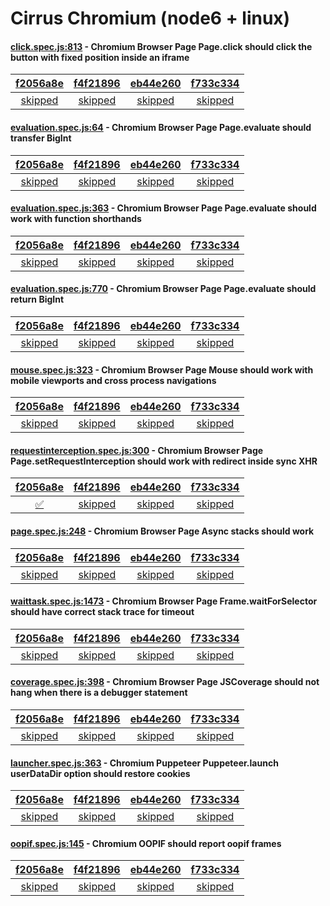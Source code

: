 # Cirrus Chromium (node6 + linux)

#### [click.spec.js:813](https://github.com/GoogleChrome/puppeteer/blob/f2056a8e25b0f84d045a85ef66718e2f4ce7651f//node6/test/click.spec.js#L813) - Chromium Browser Page Page.click should click the button with fixed position inside an iframe

| [f2056a8e](https://cirrus-ci.com/task/4962794905010176) | [f4f21896](https://cirrus-ci.com/task/4677955542843392) | [eb44e260](https://cirrus-ci.com/task/6380528947691520) | [f733c334](https://cirrus-ci.com/task/5115701965094912) |
| :---: | :---: | :---: | :---: |
| [skipped](https://github.com/GoogleChrome/puppeteer/blob/f2056a8e25b0f84d045a85ef66718e2f4ce7651f//node6/test/click.spec.js#L813) | [skipped](https://github.com/GoogleChrome/puppeteer/blob/f4f21896d2c573a2e16cd813804bc7aaa3f36b51//node6/test/click.spec.js#L813) | [skipped](https://github.com/GoogleChrome/puppeteer/blob/eb44e260a97eaf58aaa96e40e448ea1f327a0018//node6/test/click.spec.js#L813) | [skipped](https://github.com/GoogleChrome/puppeteer/blob/f733c334dc974114a6b68b6734fd79d60a6ebe0e//node6/test/click.spec.js#L813) |

#### [evaluation.spec.js:64](https://github.com/GoogleChrome/puppeteer/blob/f2056a8e25b0f84d045a85ef66718e2f4ce7651f//node6/test/evaluation.spec.js#L64) - Chromium Browser Page Page.evaluate should transfer BigInt

| [f2056a8e](https://cirrus-ci.com/task/4962794905010176) | [f4f21896](https://cirrus-ci.com/task/4677955542843392) | [eb44e260](https://cirrus-ci.com/task/6380528947691520) | [f733c334](https://cirrus-ci.com/task/5115701965094912) |
| :---: | :---: | :---: | :---: |
| [skipped](https://github.com/GoogleChrome/puppeteer/blob/f2056a8e25b0f84d045a85ef66718e2f4ce7651f//node6/test/evaluation.spec.js#L64) | [skipped](https://github.com/GoogleChrome/puppeteer/blob/f4f21896d2c573a2e16cd813804bc7aaa3f36b51//node6/test/evaluation.spec.js#L64) | [skipped](https://github.com/GoogleChrome/puppeteer/blob/eb44e260a97eaf58aaa96e40e448ea1f327a0018//node6/test/evaluation.spec.js#L64) | [skipped](https://github.com/GoogleChrome/puppeteer/blob/f733c334dc974114a6b68b6734fd79d60a6ebe0e//node6/test/evaluation.spec.js#L64) |

#### [evaluation.spec.js:363](https://github.com/GoogleChrome/puppeteer/blob/f2056a8e25b0f84d045a85ef66718e2f4ce7651f//node6/test/evaluation.spec.js#L363) - Chromium Browser Page Page.evaluate should work with function shorthands

| [f2056a8e](https://cirrus-ci.com/task/4962794905010176) | [f4f21896](https://cirrus-ci.com/task/4677955542843392) | [eb44e260](https://cirrus-ci.com/task/6380528947691520) | [f733c334](https://cirrus-ci.com/task/5115701965094912) |
| :---: | :---: | :---: | :---: |
| [skipped](https://github.com/GoogleChrome/puppeteer/blob/f2056a8e25b0f84d045a85ef66718e2f4ce7651f//node6/test/evaluation.spec.js#L363) | [skipped](https://github.com/GoogleChrome/puppeteer/blob/f4f21896d2c573a2e16cd813804bc7aaa3f36b51//node6/test/evaluation.spec.js#L363) | [skipped](https://github.com/GoogleChrome/puppeteer/blob/eb44e260a97eaf58aaa96e40e448ea1f327a0018//node6/test/evaluation.spec.js#L363) | [skipped](https://github.com/GoogleChrome/puppeteer/blob/f733c334dc974114a6b68b6734fd79d60a6ebe0e//node6/test/evaluation.spec.js#L363) |

#### [evaluation.spec.js:770](https://github.com/GoogleChrome/puppeteer/blob/f2056a8e25b0f84d045a85ef66718e2f4ce7651f//node6/test/evaluation.spec.js#L770) - Chromium Browser Page Page.evaluate should return BigInt

| [f2056a8e](https://cirrus-ci.com/task/4962794905010176) | [f4f21896](https://cirrus-ci.com/task/4677955542843392) | [eb44e260](https://cirrus-ci.com/task/6380528947691520) | [f733c334](https://cirrus-ci.com/task/5115701965094912) |
| :---: | :---: | :---: | :---: |
| [skipped](https://github.com/GoogleChrome/puppeteer/blob/f2056a8e25b0f84d045a85ef66718e2f4ce7651f//node6/test/evaluation.spec.js#L770) | [skipped](https://github.com/GoogleChrome/puppeteer/blob/f4f21896d2c573a2e16cd813804bc7aaa3f36b51//node6/test/evaluation.spec.js#L770) | [skipped](https://github.com/GoogleChrome/puppeteer/blob/eb44e260a97eaf58aaa96e40e448ea1f327a0018//node6/test/evaluation.spec.js#L770) | [skipped](https://github.com/GoogleChrome/puppeteer/blob/f733c334dc974114a6b68b6734fd79d60a6ebe0e//node6/test/evaluation.spec.js#L770) |

#### [mouse.spec.js:323](https://github.com/GoogleChrome/puppeteer/blob/f2056a8e25b0f84d045a85ef66718e2f4ce7651f//node6/test/mouse.spec.js#L323) - Chromium Browser Page Mouse should work with mobile viewports and cross process navigations

| [f2056a8e](https://cirrus-ci.com/task/4962794905010176) | [f4f21896](https://cirrus-ci.com/task/4677955542843392) | [eb44e260](https://cirrus-ci.com/task/6380528947691520) | [f733c334](https://cirrus-ci.com/task/5115701965094912) |
| :---: | :---: | :---: | :---: |
| [skipped](https://github.com/GoogleChrome/puppeteer/blob/f2056a8e25b0f84d045a85ef66718e2f4ce7651f//node6/test/mouse.spec.js#L323) | [skipped](https://github.com/GoogleChrome/puppeteer/blob/f4f21896d2c573a2e16cd813804bc7aaa3f36b51//node6/test/mouse.spec.js#L323) | [skipped](https://github.com/GoogleChrome/puppeteer/blob/eb44e260a97eaf58aaa96e40e448ea1f327a0018//node6/test/mouse.spec.js#L323) | [skipped](https://github.com/GoogleChrome/puppeteer/blob/f733c334dc974114a6b68b6734fd79d60a6ebe0e//node6/test/mouse.spec.js#L323) |

#### [requestinterception.spec.js:300](https://github.com/GoogleChrome/puppeteer/blob/f4f21896d2c573a2e16cd813804bc7aaa3f36b51//node6/test/requestinterception.spec.js#L300) - Chromium Browser Page Page.setRequestInterception should work with redirect inside sync XHR

| [f2056a8e](https://cirrus-ci.com/task/4962794905010176) | [f4f21896](https://cirrus-ci.com/task/4677955542843392) | [eb44e260](https://cirrus-ci.com/task/6380528947691520) | [f733c334](https://cirrus-ci.com/task/5115701965094912) |
| :---: | :---: | :---: | :---: |
| [✅](https://github.com/GoogleChrome/puppeteer/blob/f2056a8e25b0f84d045a85ef66718e2f4ce7651f//node6/test/requestinterception.spec.js#L300) | [skipped](https://github.com/GoogleChrome/puppeteer/blob/f4f21896d2c573a2e16cd813804bc7aaa3f36b51//node6/test/requestinterception.spec.js#L300) | [skipped](https://github.com/GoogleChrome/puppeteer/blob/eb44e260a97eaf58aaa96e40e448ea1f327a0018//node6/test/requestinterception.spec.js#L300) | [skipped](https://github.com/GoogleChrome/puppeteer/blob/f733c334dc974114a6b68b6734fd79d60a6ebe0e//node6/test/requestinterception.spec.js#L300) |

#### [page.spec.js:248](https://github.com/GoogleChrome/puppeteer/blob/f2056a8e25b0f84d045a85ef66718e2f4ce7651f//node6/test/page.spec.js#L248) - Chromium Browser Page Async stacks should work

| [f2056a8e](https://cirrus-ci.com/task/4962794905010176) | [f4f21896](https://cirrus-ci.com/task/4677955542843392) | [eb44e260](https://cirrus-ci.com/task/6380528947691520) | [f733c334](https://cirrus-ci.com/task/5115701965094912) |
| :---: | :---: | :---: | :---: |
| [skipped](https://github.com/GoogleChrome/puppeteer/blob/f2056a8e25b0f84d045a85ef66718e2f4ce7651f//node6/test/page.spec.js#L248) | [skipped](https://github.com/GoogleChrome/puppeteer/blob/f4f21896d2c573a2e16cd813804bc7aaa3f36b51//node6/test/page.spec.js#L248) | [skipped](https://github.com/GoogleChrome/puppeteer/blob/eb44e260a97eaf58aaa96e40e448ea1f327a0018//node6/test/page.spec.js#L248) | [skipped](https://github.com/GoogleChrome/puppeteer/blob/f733c334dc974114a6b68b6734fd79d60a6ebe0e//node6/test/page.spec.js#L248) |

#### [waittask.spec.js:1473](https://github.com/GoogleChrome/puppeteer/blob/f2056a8e25b0f84d045a85ef66718e2f4ce7651f//node6/test/waittask.spec.js#L1473) - Chromium Browser Page Frame.waitForSelector should have correct stack trace for timeout

| [f2056a8e](https://cirrus-ci.com/task/4962794905010176) | [f4f21896](https://cirrus-ci.com/task/4677955542843392) | [eb44e260](https://cirrus-ci.com/task/6380528947691520) | [f733c334](https://cirrus-ci.com/task/5115701965094912) |
| :---: | :---: | :---: | :---: |
| [skipped](https://github.com/GoogleChrome/puppeteer/blob/f2056a8e25b0f84d045a85ef66718e2f4ce7651f//node6/test/waittask.spec.js#L1473) | [skipped](https://github.com/GoogleChrome/puppeteer/blob/f4f21896d2c573a2e16cd813804bc7aaa3f36b51//node6/test/waittask.spec.js#L1473) | [skipped](https://github.com/GoogleChrome/puppeteer/blob/eb44e260a97eaf58aaa96e40e448ea1f327a0018//node6/test/waittask.spec.js#L1473) | [skipped](https://github.com/GoogleChrome/puppeteer/blob/f733c334dc974114a6b68b6734fd79d60a6ebe0e//node6/test/waittask.spec.js#L1473) |

#### [coverage.spec.js:398](https://github.com/GoogleChrome/puppeteer/blob/f2056a8e25b0f84d045a85ef66718e2f4ce7651f//node6/test/coverage.spec.js#L398) - Chromium Browser Page JSCoverage should not hang when there is a debugger statement

| [f2056a8e](https://cirrus-ci.com/task/4962794905010176) | [f4f21896](https://cirrus-ci.com/task/4677955542843392) | [eb44e260](https://cirrus-ci.com/task/6380528947691520) | [f733c334](https://cirrus-ci.com/task/5115701965094912) |
| :---: | :---: | :---: | :---: |
| [skipped](https://github.com/GoogleChrome/puppeteer/blob/f2056a8e25b0f84d045a85ef66718e2f4ce7651f//node6/test/coverage.spec.js#L398) | [skipped](https://github.com/GoogleChrome/puppeteer/blob/f4f21896d2c573a2e16cd813804bc7aaa3f36b51//node6/test/coverage.spec.js#L398) | [skipped](https://github.com/GoogleChrome/puppeteer/blob/eb44e260a97eaf58aaa96e40e448ea1f327a0018//node6/test/coverage.spec.js#L398) | [skipped](https://github.com/GoogleChrome/puppeteer/blob/f733c334dc974114a6b68b6734fd79d60a6ebe0e//node6/test/coverage.spec.js#L398) |

#### [launcher.spec.js:363](https://github.com/GoogleChrome/puppeteer/blob/f2056a8e25b0f84d045a85ef66718e2f4ce7651f//node6/test/launcher.spec.js#L363) - Chromium Puppeteer Puppeteer.launch userDataDir option should restore cookies

| [f2056a8e](https://cirrus-ci.com/task/4962794905010176) | [f4f21896](https://cirrus-ci.com/task/4677955542843392) | [eb44e260](https://cirrus-ci.com/task/6380528947691520) | [f733c334](https://cirrus-ci.com/task/5115701965094912) |
| :---: | :---: | :---: | :---: |
| [skipped](https://github.com/GoogleChrome/puppeteer/blob/f2056a8e25b0f84d045a85ef66718e2f4ce7651f//node6/test/launcher.spec.js#L363) | [skipped](https://github.com/GoogleChrome/puppeteer/blob/f4f21896d2c573a2e16cd813804bc7aaa3f36b51//node6/test/launcher.spec.js#L363) | [skipped](https://github.com/GoogleChrome/puppeteer/blob/eb44e260a97eaf58aaa96e40e448ea1f327a0018//node6/test/launcher.spec.js#L363) | [skipped](https://github.com/GoogleChrome/puppeteer/blob/f733c334dc974114a6b68b6734fd79d60a6ebe0e//node6/test/launcher.spec.js#L363) |

#### [oopif.spec.js:145](https://github.com/GoogleChrome/puppeteer/blob/f2056a8e25b0f84d045a85ef66718e2f4ce7651f//node6/test/oopif.spec.js#L145) - Chromium OOPIF should report oopif frames

| [f2056a8e](https://cirrus-ci.com/task/4962794905010176) | [f4f21896](https://cirrus-ci.com/task/4677955542843392) | [eb44e260](https://cirrus-ci.com/task/6380528947691520) | [f733c334](https://cirrus-ci.com/task/5115701965094912) |
| :---: | :---: | :---: | :---: |
| [skipped](https://github.com/GoogleChrome/puppeteer/blob/f2056a8e25b0f84d045a85ef66718e2f4ce7651f//node6/test/oopif.spec.js#L145) | [skipped](https://github.com/GoogleChrome/puppeteer/blob/f4f21896d2c573a2e16cd813804bc7aaa3f36b51//node6/test/oopif.spec.js#L145) | [skipped](https://github.com/GoogleChrome/puppeteer/blob/eb44e260a97eaf58aaa96e40e448ea1f327a0018//node6/test/oopif.spec.js#L145) | [skipped](https://github.com/GoogleChrome/puppeteer/blob/f733c334dc974114a6b68b6734fd79d60a6ebe0e//node6/test/oopif.spec.js#L145) |

